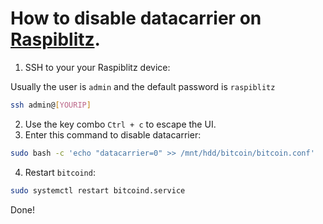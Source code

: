 How to disable datacarrier on [Raspiblitz](https://docs.raspiblitz.org).
===

1. SSH to your your Raspiblitz device:

Usually the user is `admin` and the default password is `raspiblitz`

```bash
ssh admin@[YOURIP]
```

2. Use the key combo `Ctrl + c` to escape the UI.
3. Enter this command to disable datacarrier:

```bash
sudo bash -c 'echo "datacarrier=0" >> /mnt/hdd/bitcoin/bitcoin.conf'
```

4. Restart `bitcoind`:

```bash
sudo systemctl restart bitcoind.service
```

Done!